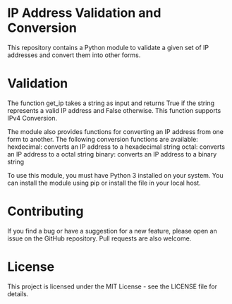# IP Address Validation and Conversion

This repository contains a Python module to validate a given set of IP addresses and convert them into other forms.

# Validation
The function get_ip takes a string as input and returns True if the string represents a valid IP address and False otherwise. This function supports IPv4
Conversion. 

The module also provides functions for converting an IP address from one form to another. The following conversion functions are available:
hexdecimal: converts an IP address to a hexadecimal string
octal: converts an IP address to a octal string
binary: converts an IP address to a binary string

To use this module, you must have Python 3 installed on your system. You can install the module using pip or install the file in your local host.


# Contributing  
If you find a bug or have a suggestion for a new feature, please open an issue on the GitHub repository. Pull requests are also welcome.
# License
This project is licensed under the MIT License - see the LICENSE file for details.


